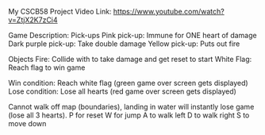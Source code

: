 My CSCB58 Project
Video Link: https://www.youtube.com/watch?v=ZtjX2K7zCi4

Game Description:
Pick-ups
Pink pick-up: Immune for ONE heart of damage
Dark purple pick-up: Take double damage
Yellow pick-up: Puts out fire

Objects
Fire: Collide with to take damage and get reset to start
White Flag: Reach flag to win game

Win condition: Reach white flag (green game over screen gets displayed)
Lose condition: Lose all hearts (red game over screen gets displayed)

Cannot walk off map (boundaries), landing in water will instantly lose game (lose all 3 hearts).
P for reset
W for jump
A to walk left
D to walk right
S to move down
